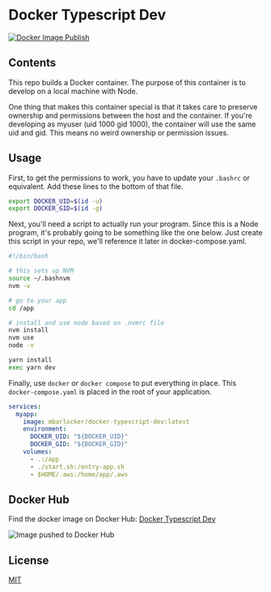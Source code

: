 # Docker Typescript Dev

[![Docker Image Publish](https://github.com/mbarlocker/docker-typescript-dev/actions/workflows/docker-publish.yml/badge.svg)](https://github.com/mbarlocker/docker-typescript-dev/actions/workflows/docker-publish.yml)

## Contents

This repo builds a Docker container. The purpose of this container is to develop on a local machine with Node.

One thing that makes this container special is that it takes care to preserve ownership and permissions
between the host and the container. If you're developing as myuser (uid 1000 gid 1000), the container
will use the same uid and gid. This means no weird ownership or permission issues.

## Usage

First, to get the permissions to work, you have to update your `.bashrc` or equivalent. Add these lines to the bottom of that file.

```bash
export DOCKER_UID=$(id -u)
export DOCKER_GID=$(id -g)
```

Next, you'll need a script to actually run your program. Since this is a Node program, it's probably going to be something like the one below.
Just create this script in your repo, we'll reference it later in docker-compose.yaml.

```bash
#!/bin/bash

# this sets up NVM
source ~/.bashnvm
nvm -v

# go to your app
cd /app

# install and use node based on .nvmrc file
nvm install
nvm use
node -v

yarn install
exec yarn dev
```

Finally, use `docker` or `docker compose` to put everything in place. This `docker-compose.yaml` is placed in the root of your application.

```yaml
services:
  myapp:
    image: mbarlocker/docker-typescript-dev:latest
    environment:
      DOCKER_UID: "${DOCKER_UID}"
      DOCKER_GID: "${DOCKER_GID}"
    volumes:
      - .:/app
      - ./start.sh:/entry-app.sh
      - $HOME/.aws:/home/app/.aws
```

## Docker Hub

Find the docker image on Docker Hub: [Docker Typescript Dev](https://hub.docker.com/r/mbarlocker/docker-typescript-dev)

![Image pushed to Docker Hub](https://raw.githubusercontent.com/mbarlocker/docker-typescript-dev/main/images/image-pushed-to-docker-hub.png)

## License

[MIT](https://choosealicense.com/licenses/mit/)
